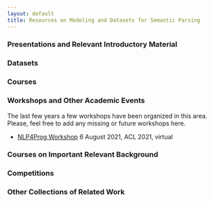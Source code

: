```yaml
---
layout: default
title: Resources on Modeling and Datasets for Semantic Parsing
---
```


### Presentations and Relevant Introductory Material


### Datasets


### Courses


### Workshops and Other Academic Events
The last few years a few workshops have been organized in this area. Please, feel free to add any missing or future workshops here.

* [NLP4Prog Workshop](https://nlp4prog.github.io/2021/) 6 August 2021, ACL 2021, virtual

### Courses on Important Relevant Background


### Competitions

### Other Collections of Related Work

